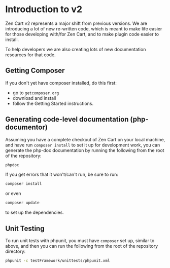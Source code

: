 Introduction to v2
==================

Zen Cart v2 represents a major shift from previous versions. We are introducing a lot of new re-written code,
which is meant to make life easier for those developing with/for Zen Cart, and to make plugin code easier to install. 

To help developers we are also creating lots of new documentation resources for that code.

## Getting Composer 
If you don't yet have composer installed, do this first: 
 * go to `getcomposer.org`
 * download and install 
 * follow the Getting Started instructions. 

## Generating code-level documentation (php-documentor)

Assuming you have a complete checkout of Zen Cart on your local machine, and have run `composer install` to set it up for development work, you can generate the php-doc documentation by running the following from the root of the repository:

```sh
phpdoc
``` 

If you get errors that it won't/can't run, be sure to run:

```sh
composer install
```
or even
```sh
composer update
```
to set up the dependencies.


## Unit Testing

To run unit tests with phpunit, you must have `composer` set up, similar to above, and then you can run the following from the root of the repository directory:

```sh
phpunit -c testFramework/unittests/phpunit.xml
```

